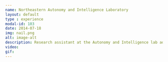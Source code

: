 ```yaml
---
name: Northeastern Autonomy and Intelligence Laboratory
layout: default
type : experience
modal-id: 103
date: 2014-07-18
img: nail.png
alt: image-alt
description: Research assistant at the Autonomy and Intelligence lab advised by Prof. Michael Everett. Research on safe planning in collaboration with the DEVCOM army research laboratory.
video:
gif:
---
```

